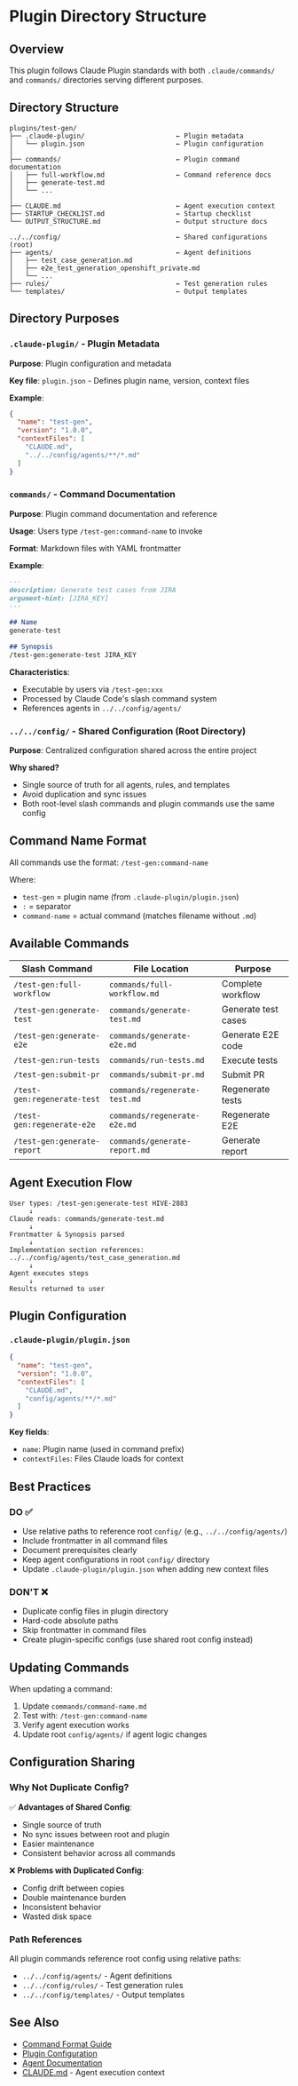 # Plugin Directory Structure

## Overview

This plugin follows Claude Plugin standards with both `.claude/commands/` and `commands/` directories serving different purposes.

## Directory Structure

```
plugins/test-gen/
├── .claude-plugin/                       ← Plugin metadata
│   └── plugin.json                       ← Plugin configuration
│
├── commands/                             ← Plugin command documentation
│   ├── full-workflow.md                  ← Command reference docs
│   ├── generate-test.md
│   └── ...
│
├── CLAUDE.md                             ← Agent execution context
├── STARTUP_CHECKLIST.md                  ← Startup checklist
└── OUTPUT_STRUCTURE.md                   ← Output structure docs

../../config/                             ← Shared configurations (root)
├── agents/                               ← Agent definitions
│   ├── test_case_generation.md
│   ├── e2e_test_generation_openshift_private.md
│   └── ...
├── rules/                                ← Test generation rules
└── templates/                            ← Output templates
```

## Directory Purposes

### `.claude-plugin/` - Plugin Metadata

**Purpose**: Plugin configuration and metadata

**Key file**: `plugin.json` - Defines plugin name, version, context files

**Example**:
```json
{
  "name": "test-gen",
  "version": "1.0.0",
  "contextFiles": [
    "CLAUDE.md",
    "../../config/agents/**/*.md"
  ]
}
```

### `commands/` - Command Documentation

**Purpose**: Plugin command documentation and reference

**Usage**: Users type `/test-gen:command-name` to invoke

**Format**: Markdown files with YAML frontmatter

**Example**:
```markdown
---
description: Generate test cases from JIRA
argument-hint: [JIRA_KEY]
---

## Name
generate-test

## Synopsis
/test-gen:generate-test JIRA_KEY
```

**Characteristics**:
- Executable by users via `/test-gen:xxx`
- Processed by Claude Code's slash command system
- References agents in `../../config/agents/`

### `../../config/` - Shared Configuration (Root Directory)

**Purpose**: Centralized configuration shared across the entire project

**Why shared?**
- Single source of truth for all agents, rules, and templates
- Avoid duplication and sync issues
- Both root-level slash commands and plugin commands use the same config

## Command Name Format

All commands use the format: `/test-gen:command-name`

Where:
- `test-gen` = plugin name (from `.claude-plugin/plugin.json`)
- `:` = separator
- `command-name` = actual command (matches filename without `.md`)

## Available Commands

| Slash Command | File Location | Purpose |
|---------------|---------------|---------|
| `/test-gen:full-workflow` | `commands/full-workflow.md` | Complete workflow |
| `/test-gen:generate-test` | `commands/generate-test.md` | Generate test cases |
| `/test-gen:generate-e2e` | `commands/generate-e2e.md` | Generate E2E code |
| `/test-gen:run-tests` | `commands/run-tests.md` | Execute tests |
| `/test-gen:submit-pr` | `commands/submit-pr.md` | Submit PR |
| `/test-gen:regenerate-test` | `commands/regenerate-test.md` | Regenerate tests |
| `/test-gen:regenerate-e2e` | `commands/regenerate-e2e.md` | Regenerate E2E |
| `/test-gen:generate-report` | `commands/generate-report.md` | Generate report |

## Agent Execution Flow

```
User types: /test-gen:generate-test HIVE-2883
     ↓
Claude reads: commands/generate-test.md
     ↓
Frontmatter & Synopsis parsed
     ↓
Implementation section references: ../../config/agents/test_case_generation.md
     ↓
Agent executes steps
     ↓
Results returned to user
```

## Plugin Configuration

### `.claude-plugin/plugin.json`

```json
{
  "name": "test-gen",
  "version": "1.0.0",
  "contextFiles": [
    "CLAUDE.md",
    "config/agents/**/*.md"
  ]
}
```

**Key fields**:
- `name`: Plugin name (used in command prefix)
- `contextFiles`: Files Claude loads for context

## Best Practices

### DO ✅
- Use relative paths to reference root `config/` (e.g., `../../config/agents/`)
- Include frontmatter in all command files
- Document prerequisites clearly
- Keep agent configurations in root `config/` directory
- Update `.claude-plugin/plugin.json` when adding new context files

### DON'T ❌
- Duplicate config files in plugin directory
- Hard-code absolute paths
- Skip frontmatter in command files
- Create plugin-specific configs (use shared root config instead)

## Updating Commands

When updating a command:

1. Update `commands/command-name.md`
2. Test with: `/test-gen:command-name`
3. Verify agent execution works
4. Update root `config/agents/` if agent logic changes

## Configuration Sharing

### Why Not Duplicate Config?

✅ **Advantages of Shared Config**:
- Single source of truth
- No sync issues between root and plugin
- Easier maintenance
- Consistent behavior across all commands

❌ **Problems with Duplicated Config**:
- Config drift between copies
- Double maintenance burden
- Inconsistent behavior
- Wasted disk space

### Path References

All plugin commands reference root config using relative paths:
- `../../config/agents/` - Agent definitions
- `../../config/rules/` - Test generation rules
- `../../config/templates/` - Output templates

## See Also

- [Command Format Guide](commands/README.md)
- [Plugin Configuration](.claude-plugin/plugin.json)
- [Agent Documentation](../../config/agents/)
- [CLAUDE.md](CLAUDE.md) - Agent execution context
